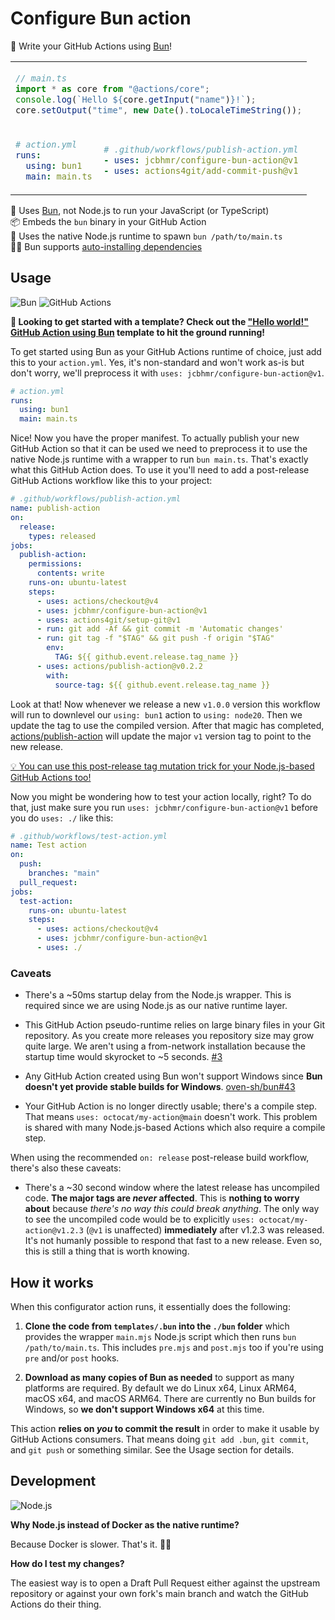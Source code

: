 # Configure Bun action

🧅 Write your GitHub Actions using [Bun]!

<table align=center><td colspan=2>

```ts
// main.ts
import * as core from "@actions/core";
console.log(`Hello ${core.getInput("name")}!`);
core.setOutput("time", new Date().toLocaleTimeString());
```

<tr><td>

```yml
# action.yml
runs:
  using: bun1
  main: main.ts
```

<td>

```yml
# .github/workflows/publish-action.yml
- uses: jcbhmr/configure-bun-action@v1
- uses: actions4git/add-commit-push@v1
```

</table>

🧅 Uses [Bun], not Node.js to run your JavaScript (or TypeScript) \
📦 Embeds the `bun` binary in your GitHub Action \
🌯 Uses the native Node.js runtime to spawn `bun /path/to/main.ts` \
🧙‍♂️ Bun supports [auto-installing dependencies]

## Usage

![Bun](https://img.shields.io/static/v1?style=for-the-badge&message=Bun&color=000000&logo=Bun&logoColor=FFFFFF&label=)
![GitHub Actions](https://img.shields.io/static/v1?style=for-the-badge&message=GitHub+Actions&color=2088FF&logo=GitHub+Actions&logoColor=FFFFFF&label=)

**🚀 Looking to get started with a template? Check out the ["Hello world!"
GitHub Action using Bun] template to hit the ground running!**

To get started using Bun as your GitHub Actions runtime of choice, just add this
to your `action.yml`. Yes, it's non-standard and won't work as-is but don't
worry, we'll preprocess it with `uses: jcbhmr/configure-bun-action@v1`.

```yml
# action.yml
runs:
  using: bun1
  main: main.ts
```

Nice! Now you have the proper manifest. To actually publish your new GitHub
Action so that it can be used we need to preprocess it to use the native Node.js
runtime with a wrapper to run `bun main.ts`. That's exactly what this GitHub
Action does. To use it you'll need to add a post-release GitHub Actions workflow
like this to your project:

```yml
# .github/workflows/publish-action.yml
name: publish-action
on:
  release:
    types: released
jobs:
  publish-action:
    permissions:
      contents: write
    runs-on: ubuntu-latest
    steps:
      - uses: actions/checkout@v4
      - uses: jcbhmr/configure-bun-action@v1
      - uses: actions4git/setup-git@v1
      - run: git add -Af && git commit -m 'Automatic changes'
      - run: git tag -f "$TAG" && git push -f origin "$TAG"
        env:
          TAG: ${{ github.event.release.tag_name }}
      - uses: actions/publish-action@v0.2.2
        with:
          source-tag: ${{ github.event.release.tag_name }}
```

Look at that! Now whenever we release a new `v1.0.0` version this workflow will
run to downlevel our `using: bun1` action to `using: node20`. Then we update the
tag to use the compiled version. After that magic has completed,
[actions/publish-action] will update the major `v1` version tag to point to the
new release.

[💡 You can use this post-release tag mutation trick for your Node.js-based GitHub Actions too!](https://github.com/jcbhmr/hello-world-nodejs-action)

Now you might be wondering how to test your action locally, right? To do that,
just make sure you run `uses: jcbhmr/configure-bun-action@v1` before you do
`uses: ./` like this:

```yml
# .github/workflows/test-action.yml
name: Test action
on:
  push:
    branches: "main"
  pull_request:
jobs:
  test-action:
    runs-on: ubuntu-latest
    steps:
      - uses: actions/checkout@v4
      - uses: jcbhmr/configure-bun-action@v1
      - uses: ./
```

### Caveats

- There's a ~50ms startup delay from the Node.js wrapper. This is required since
  we are using Node.js as our native runtime layer.

- This GitHub Action pseudo-runtime relies on large binary files in your Git
  repository. As you create more releases you repository size may grow quite
  large. We aren't using a from-network installation because the startup time
  would skyrocket to ~5 seconds. [#3]

- Any GitHub Action created using Bun won't support Windows since **Bun doesn't
  yet provide stable builds for Windows**. [oven-sh/bun#43]

- Your GitHub Action is no longer directly usable; there's a compile step. That
  means `uses: octocat/my-action@main` doesn't work. This problem is shared with
  many Node.js-based Actions which also require a compile step.

When using the recommended `on: release` post-release build workflow, there's
also these caveats:

- There's a ~30 second window where the latest release has uncompiled code.
  **The major tags are _never_ affected**. This is **nothing to worry about**
  because _there's no way this could break anything_. The only way to see the
  uncompiled code would be to explicitly `uses: octocat/my-action@v1.2.3` (`@v1`
  is unaffected) **immediately** after v1.2.3 was released. It's not humanly
  possible to respond that fast to a new release. Even so, this is still a thing
  that is worth knowing.

## How it works

When this configurator action runs, it essentially does the following:

1. **Clone the code from `templates/.bun` into the `./bun` folder** which
   provides the wrapper `main.mjs` Node.js script which then runs
   `bun /path/to/main.ts`. This includes `pre.mjs` and `post.mjs` too if you're
   using `pre` and/or `post` hooks.

2. **Download as many copies of Bun as needed** to support as many platforms are
   required. By default we do Linux x64, Linux ARM64, macOS x64, and macOS
   ARM64. There are currently no Bun builds for Windows, so **we don't support
   Windows x64** at this time.

This action **relies on _you_ to commit the result** in order to make it usable
by GitHub Actions consumers. That means doing `git add .bun`, `git commit`, and
`git push` or something similar. See the Usage section for details.

## Development

![Node.js](https://img.shields.io/static/v1?style=for-the-badge&message=Node.js&color=339933&logo=Node.js&logoColor=FFFFFF&label=)

**Why Node.js instead of Docker as the native runtime?**

Because Docker is slower. That's it. 🤷‍♂️

**How do I test my changes?**

The easiest way is to open a Draft Pull Request either against the upstream
repository or against your own fork's main branch and watch the GitHub Actions
do their thing.

<!-- prettier-ignore-start -->
[bun]: https://bun.sh/
[auto-installing dependencies]: https://bun.sh/docs/runtime/autoimport
[oven-sh/bun#43]: https://github.com/oven-sh/bun/issues/43
[#3]: https://github.com/jcbhmr/configure-bun-action/issues/3
["Hello world!" GitHub Action using Bun]: https://github.com/jcbhmr/hello-world-bun-action
[actions4git/add-commit-push]: https://github.com/actions4git/add-commit-push
[actions/publish-action]: https://github.com/actions/publish-action
<!-- prettier-ignore-end -->
